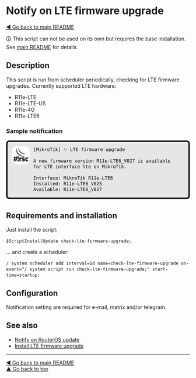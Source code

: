 Notify on LTE firmware upgrade
==============================

[◀ Go back to main README](../README.md)

🛈 This script can not be used on its own but requires the base installation.
See [main README](../README.md) for details.

Description
-----------

This script is run from scheduler periodically, checking for LTE firmware
upgrades. Currently supported LTE hardware:

* R11e-LTE
* R11e-LTE-US
* R11e-4G
* R11e-LTE6

### Sample notification

![check-lte-firmware-upgrade notification](notifications/check-lte-firmware-upgrade.svg)

Requirements and installation
-----------------------------

Just install the script:

    $ScriptInstallUpdate check-lte-firmware-upgrade;

... and create a scheduler:

    / system scheduler add interval=1d name=check-lte-firmware-upgrade on-event="/ system script run check-lte-firmware-upgrade;" start-time=startup;

Configuration
-------------

Notification setting are required for e-mail, matrix and/or telegram.

See also
--------

* [Notify on RouterOS update](check-routeros-update.md)
* [Install LTE firmware upgrade](unattended-lte-firmware-upgrade.md)

---
[◀ Go back to main README](../README.md)  
[▲ Go back to top](#top)
